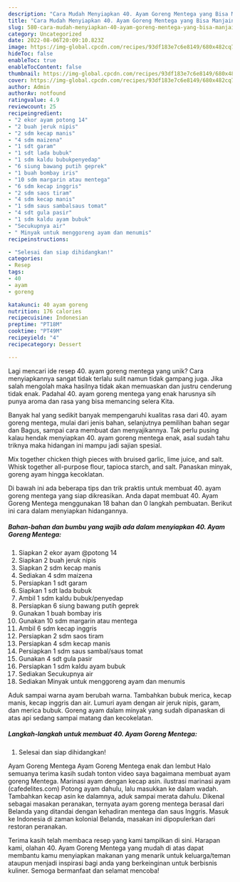 ```yaml
---
description: "Cara Mudah Menyiapkan 40. Ayam Goreng Mentega yang Bisa Manjain Lidah"
title: "Cara Mudah Menyiapkan 40. Ayam Goreng Mentega yang Bisa Manjain Lidah"
slug: 580-cara-mudah-menyiapkan-40-ayam-goreng-mentega-yang-bisa-manjain-lidah
category: Uncategorized
date: 2022-08-06T20:09:10.823Z
image: https://img-global.cpcdn.com/recipes/93df183e7c6e8149/680x482cq70/40-ayam-goreng-mentega-foto-resep-utama.jpg
hideToc: false
enableToc: true
enableTocContent: false
thumbnail: https://img-global.cpcdn.com/recipes/93df183e7c6e8149/680x482cq70/40-ayam-goreng-mentega-foto-resep-utama.jpg
cover: https://img-global.cpcdn.com/recipes/93df183e7c6e8149/680x482cq70/40-ayam-goreng-mentega-foto-resep-utama.jpg
author: Admin
authorAv: notfound
ratingvalue: 4.9
reviewcount: 25
recipeingredient:
- "2 ekor ayam potong 14"
- "2 buah jeruk nipis"
- "2 sdm kecap manis"
- "4 sdm maizena"
- "1 sdt garam"
- "1 sdt lada bubuk"
- "1 sdm kaldu bubukpenyedap"
- "6 siung bawang putih geprek"
- "1 buah bombay iris"
- "10 sdm margarin atau mentega"
- "6 sdm kecap inggris"
- "2 sdm saos tiram"
- "4 sdm kecap manis"
- "1 sdm saus sambalsaus tomat"
- "4 sdt gula pasir"
- "1 sdm kaldu ayam bubuk"
- "Secukupnya air"
- " Minyak untuk menggoreng ayam dan menumis"
recipeinstructions:

- "Selesai dan siap dihidangkan!"
categories:
- Resep
tags:
- 40
- ayam
- goreng

katakunci: 40 ayam goreng 
nutrition: 176 calories
recipecuisine: Indonesian
preptime: "PT18M"
cooktime: "PT49M"
recipeyield: "4"
recipecategory: Dessert

---
```





Lagi mencari ide resep 40. ayam goreng mentega yang unik? Cara menyiapkannya sangat tidak terlalu sulit namun tidak gampang juga. Jika salah mengolah maka hasilnya tidak akan memuaskan dan justru cenderung tidak enak. Padahal 40. ayam goreng mentega yang enak harusnya sih punya aroma dan rasa yang bisa memancing selera Kita.





Banyak hal yang sedikit banyak mempengaruhi kualitas rasa dari 40. ayam goreng mentega, mulai dari jenis bahan, selanjutnya pemilihan bahan segar dan Bagus, sampai cara membuat dan menyajikannya. Tak perlu pusing kalau hendak menyiapkan 40. ayam goreng mentega enak,      asal sudah tahu triknya maka hidangan ini mampu jadi sajian spesial.














Mix together chicken thigh pieces with bruised garlic, lime juice, and salt. Whisk together all-purpose flour, tapioca starch, and salt. Panaskan minyak, goreng ayam hingga kecoklatan.






Di bawah ini ada beberapa tips dan trik praktis untuk membuat 40. ayam goreng mentega yang siap dikreasikan. Anda dapat membuat 40. Ayam Goreng Mentega menggunakan 18 bahan dan 0 langkah pembuatan. Berikut ini cara dalam menyiapkan hidangannya.

<!--inarticleads1-->

##### Bahan-bahan dan bumbu yang wajib ada dalam menyiapkan 40. Ayam Goreng Mentega:

1. Siapkan 2 ekor ayam @potong 14
1. Siapkan 2 buah jeruk nipis
1. Siapkan 2 sdm kecap manis
1. Sediakan 4 sdm maizena
1. Persiapkan 1 sdt garam
1. Siapkan 1 sdt lada bubuk
1. Ambil 1 sdm kaldu bubuk/penyedap
1. Persiapkan 6 siung bawang putih geprek
1. Gunakan 1 buah bombay iris
1. Gunakan 10 sdm margarin atau mentega
1. Ambil 6 sdm kecap inggris
1. Persiapkan 2 sdm saos tiram
1. Persiapkan 4 sdm kecap manis
1. Persiapkan 1 sdm saus sambal/saus tomat
1. Gunakan 4 sdt gula pasir
1. Persiapkan 1 sdm kaldu ayam bubuk
1. Sediakan Secukupnya air
1. Sediakan  Minyak untuk menggoreng ayam dan menumis


Aduk sampai warna ayam berubah warna. Tambahkan bubuk merica, kecap manis, kecap inggris dan air. Lumuri ayam dengan air jeruk nipis, garam, dan merica bubuk. Goreng ayam dalam minyak yang sudah dipanaskan di atas api sedang sampai matang dan kecokelatan. 

<!--inarticleads2-->

##### Langkah-langkah untuk membuat 40. Ayam Goreng Mentega:


1. Selesai dan siap dihidangkan!

Ayam Goreng Mentega Ayam Goreng Mentega enak dan lembut Halo semuanya terima kasih sudah tonton video saya bagaimana membuat ayam goreng Mentega. Marinasi ayam dengan kecap asin. ilustrasi marinasi ayam (cafedelites.com) Potong ayam dahulu, lalu masukkan ke dalam wadah. Tambahkan kecap asin ke dalamnya, aduk sampai merata dahulu. Dikenal sebagai masakan peranakan, ternyata ayam goreng mentega berasal dari Belanda yang ditandai dengan kehadiran mentega dan saus Inggris. Masuk ke Indonesia di zaman kolonial Belanda, masakan ini dipopulerkan dari restoran peranakan. 

Terima kasih telah membaca resep yang kami tampilkan di sini. Harapan kami, olahan 40. Ayam Goreng Mentega yang mudah di atas dapat membantu kamu menyiapkan makanan yang menarik untuk keluarga/teman ataupun menjadi inspirasi bagi anda yang berkeinginan untuk berbisnis kuliner. Semoga bermanfaat dan selamat mencoba!
